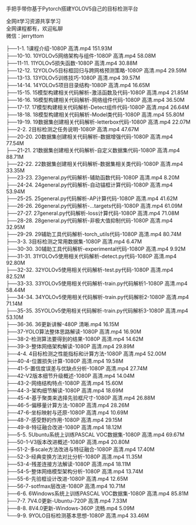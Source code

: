 手把手带你基于Pytorch搭建YOLOV5自己的目标检测平台

全网it学习资源共享学习<br>全网课程都有，欢迎私聊<br>微信：jerryttom<br>

├──1-1. 1课程介绍-1080P 高清.mp4 151.93M<br> ├──10-10. 10YOLOv5网络架构与组件-1080P 高清.mp4 58.08M<br> ├──11-11. 11YOLOv5损失函数-1080P 高清.mp4 30.88M<br> ├──12-12. 12YOLOv5目标框回归与跨网格预测策略-1080P 高清.mp4 29.59M<br> ├──13-13. 13YOLOv5训练技巧-1080P 高清.mp4 39.57M<br> ├──14-14. 14YOLOv5项目目录结构-1080P 高清.mp4 16.65M<br> ├──15-15. 15模型构建相关代码解析-激活函数及代码-1080P 高清.mp4 21.85M<br> ├──16-16. 16模型构建相关代码解析-网络组件代码-1080P 高清.mp4 36.50M<br> ├──17-17. 17模型构建相关代码解析-Detect组件代码-1080P 高清.mp4 26.64M<br> ├──18-18. 18模型构建相关代码解析-Model类代码-1080P 高清.mp4 55.80M<br> ├──19-19. 19数据集创建相关代码解析-letterbox代码-1080P 高清.mp4 22.07M<br> ├──2-2. 2目标检测之任务说明-1080P 高清.mp4 47.67M<br> ├──20-20. 20数据集创建相关代码解析-数据增强代码-1080P 高清.mp4 77.54M<br> ├──21-21. 21数据集创建相关代码解析-自定义数据集代码-1080P 高清.mp4 88.71M<br> ├──22-22. 22数据集创建相关代码解析-数据集相关类代码-1080P 高清.mp4 33.35M<br> ├──23-23. 23general.py代码解析-辅助函数代码-1080P 高清.mp4 8.20M<br> ├──24-24. 24general.py代码解析-自动锚框计算代码-1080P 高清.mp4 53.94M<br> ├──25-25. 25general.py代码解析-AP计算代码-1080P 高清.mp4 41.62M<br> ├──26-26. 26general.py代码解析-…targets代码-1080P 高清.mp4 61.09M<br> ├──27-27. 27general.py代码解析-loss计算代码-1080P 高清.mp4 71.08M<br> ├──28-28. 28general.py代码解析-非极大值抑制代码-1080P 高清.mp4 32.95M<br> ├──29-29. 29辅助工具代码解析-torch_utils代码-1080P 高清.mp4 80.74M<br> ├──3-3. 3目标检测之常用数据集-1080P 高清.mp4 6.47M<br> ├──30-30. 30辅助工具代码解析-experimental代码-1080P 高清.mp4 9.92M<br> ├──31-31. 31YOLOv5使用相关代码解析-detect.py代码-1080P 高清.mp4 92.80M<br> ├──32-32. 32YOLOv5使用相关代码解析-test.py代码-1080P 高清.mp4 82.52M<br> ├──33-33. 33YOLOv5使用相关代码解析-train.py代码解析1-1080P 高清.mp4 58.44M<br> ├──34-34. 34YOLOv5使用相关代码解析-train.py代码解析2-1080P 高清.mp4 71.14M<br> ├──35-35. 35YOLOv5使用相关代码解析-train.py代码解析3-1080P 高清.mp4 53.10M<br> ├──36-36. 36更新讲解-480P 清晰.mp4 16.15M<br> ├──37-YOLO算法整体思路解读-1080P 高清.mp4 16.90M<br> ├──38-2-检测算法要得到的结果-1080P 高清.mp4 14.62M<br> ├──39-3-整体网络架构解读-1080P 高清.mp4 29.89M<br> ├──4-4. 4目标检测之性能指标和计算方法-1080P 高清.mp4 52.00M<br> ├──40-4-位置损失计算-1080P 高清.mp4 19.58M<br> ├──41-5-置信度误差与优缺点分析-1080P 高清.mp4 27.74M<br> ├──42-V2版本细节升级概述-1080P 高清.mp4 14.04M<br> ├──43-2-网络结构特点-1080P 高清.mp4 15.60M<br> ├──44-3-架构细节解读-1080P 高清.mp4 18.69M<br> ├──45-4-基于聚类来选择先验框尺寸-1080P 高清.mp4 26.88M<br> ├──46-5-偏移量计算方法-1080P 高清.mp4 28.26M<br> ├──47-6-坐标映射与还原-1080P 高清.mp4 10.69M<br> ├──48-7-感受野的作用-1080P 高清.mp4 29.15M<br> ├──49-8-特征融合改进-1080P 高清.mp4 18.12M<br> ├──5-5. 5Ubuntu系统上训练PASCAL VOC数据集-1080P 高清.mp4 69.67M<br> ├──50-1-V3版本改进概述-1080P 高清.mp4 20.80M<br> ├──51-2-多scale方法改进与特征融合-1080P 高清.mp4 17.40M<br> ├──52-3-经典变换方法对比分析-1080P 高清.mp4 11.35M<br> ├──53-4-残差连接方法解读-1080P 高清.mp4 18.11M<br> ├──54-5-整体网络模型架构分析-1080P 高清.mp4 13.74M<br> ├──55-6-先验框设计改进-1080P 高清.mp4 12.65M<br> ├──56-7-sotfmax层改进-1080P 高清.mp4 10.71M<br> ├──6-6. 6Windows系统上训练PASCAL VOC数据集-1080P 高清.mp4 85.81M<br> ├──7-7. 7V4.0更新-Ubuntu-720P 高清.mp4 7.33M<br> ├──8-8. 8V4.0更新-Windows-360P 流畅.mp4 5.09M<br> └──9-9. 9YOLO目标检测基本思想-1080P 高清.mp4 33.46M